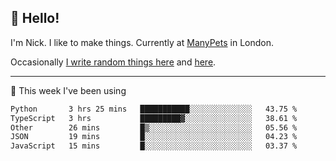 ## 👋 Hello! 

I'm Nick. I like to make things. Currently at [ManyPets](https://manypets.com) in London.

Occasionally [I write random things here](https://nicksnell.com) and [here](https://twitter.com/nicksnell).

-------

🚀 This week I've been using

<!--START_SECTION:waka-->

```txt
Python       3 hrs 25 mins   ███████████░░░░░░░░░░░░░░   43.75 %
TypeScript   3 hrs           █████████▓░░░░░░░░░░░░░░░   38.61 %
Other        26 mins         █▒░░░░░░░░░░░░░░░░░░░░░░░   05.56 %
JSON         19 mins         █░░░░░░░░░░░░░░░░░░░░░░░░   04.23 %
JavaScript   15 mins         █░░░░░░░░░░░░░░░░░░░░░░░░   03.37 %
```

<!--END_SECTION:waka-->
